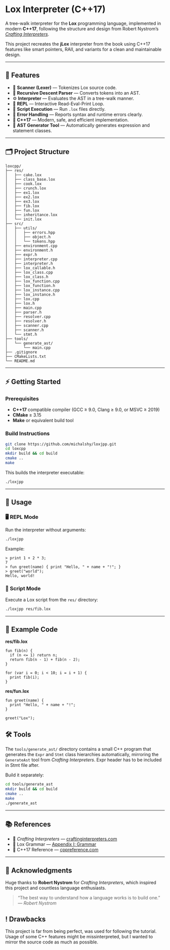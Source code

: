 # Lox Interpreter (C++17)

A tree-walk interpreter for the **Lox** programming language, implemented in modern **C++17**, following the structure and design from Robert Nystrom’s *[Crafting Interpreters](https://craftinginterpreters.com/)*.

This project recreates the **jLox** interpreter from the book using C++17 features like smart pointers, RAII, and variants for a clean and maintainable design.

---

## 🚀 Features

- 🧠 **Scanner (Lexer)** — Tokenizes Lox source code.
- 🧩 **Recursive Descent Parser** — Converts tokens into an AST.
- ⚙️ **Interpreter** — Evaluates the AST in a tree-walk manner.
- 💬 **REPL** — Interactive Read-Eval-Print Loop.
- 📄 **Script Execution** — Run `.lox` files directly.
- 🧵 **Error Handling** — Reports syntax and runtime errors clearly.
- 🧱 **C++17** — Modern, safe, and efficient implementation.
- 🧰 **AST Generator Tool** — Automatically generates expression and statement classes.

---

## 🗂️ Project Structure

```
loxcpp/
├── res/
│   ├── cake.lox
│   ├── class_base.lox
│   ├── cook.lox
│   ├── crunch.lox
│   ├── ex1.lox
│   ├── ex2.lox
│   ├── ex3.lox
│   ├── fib.lox
│   ├── fun.lox
│   ├── inheritance.lox
│   └── init.lox
├── src/
│   ├── utils/
│   │   ├── errors.hpp
│   │   ├── object.h
│   │   └── tokens.hpp
│   ├── environment.cpp
│   ├── environment.h
│   ├── expr.h
│   ├── interpreter.cpp
│   ├── interpreter.h
│   ├── lox_callable.h
│   ├── lox_class.cpp
│   ├── lox_class.h
│   ├── lox_function.cpp
│   ├── lox_function.h
│   ├── lox_instance.cpp
│   ├── lox_instance.h
│   ├── lox.cpp
│   ├── lox.h
│   ├── main.cpp
│   ├── parser.h
│   ├── resolver.cpp
│   ├── resolver.h
│   ├── scanner.cpp
│   ├── scanner.h
│   └── stmt.h
├── tools/
│   └── generate_ast/
│       └── main.cpp
├── .gitignore
├── CMakeLists.txt
└── README.md
```

---

## ⚡ Getting Started

### Prerequisites

- **C++17** compatible compiler (GCC ≥ 9.0, Clang ≥ 9.0, or MSVC ≥ 2019)
- **CMake** ≥ 3.15
- **Make** or equivalent build tool

### Build Instructions

```bash
git clone https://github.com/michalshy/loxjpp.git
cd loxcpp
mkdir build && cd build
cmake ..
make
```

This builds the interpreter executable:

```bash
./loxjpp
```

---

## 🧩 Usage

### 🖥️ REPL Mode

Run the interpreter without arguments:

```bash
./loxjpp
```

Example:
```text
> print 1 + 2 * 3;
7
> fun greet(name) { print "Hello, " + name + "!"; }
> greet("world");
Hello, world!
```

### 📜 Script Mode

Execute a Lox script from the `res/` directory:

```bash
./loxjpp res/fib.lox
```

---

## 🧠 Example Code

**res/fib.lox**
```lox
fun fib(n) {
  if (n <= 1) return n;
  return fib(n - 1) + fib(n - 2);
}

for (var i = 0; i < 10; i = i + 1) {
  print fib(i);
}
```

**res/fun.lox**
```lox
fun greet(name) {
  print "Hello, " + name + "!";
}

greet("Lox");
```

## 🛠️ Tools

The `tools/generate_ast/` directory contains a small C++ program that generates the `Expr` and `Stmt` class hierarchies automatically, mirroring the `GenerateAst` tool from *Crafting Interpreters*. Expr header has to be included in Stmt file after.

Build it separately:

```bash
cd tools/generate_ast
mkdir build && cd build
cmake ..
make
./generate_ast
```

---

## 📚 References

- 📘 *Crafting Interpreters* — [craftinginterpreters.com](https://craftinginterpreters.com/)
- 🧾 Lox Grammar — [Appendix I: Grammar](https://craftinginterpreters.com/appendix-i.html)
- 🧠 C++17 Reference — [cppreference.com](https://en.cppreference.com/w/cpp/17)

---

## 💬 Acknowledgments

Huge thanks to **Robert Nystrom** for *Crafting Interpreters*, which inspired this project and countless language enthusiasts.

> “The best way to understand how a language works is to build one.”
> — *Robert Nystrom*

## ! Drawbacks

This project is far from being perfect, was used for following the tutorial.
Usage of some C++ features might be missinterpreted, but I wanted to mirror the source code
as much as possible.